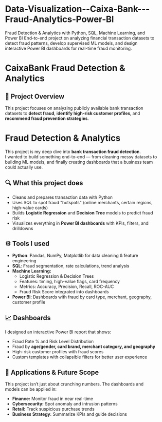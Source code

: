 # Data-Visualization--Caixa-Bank---Fraud-Analytics-Power-BI
Fraud Detection &amp; Analytics with Python, SQL, Machine Learning, and Power BI End-to-end project on analyzing financial transaction datasets to detect fraud patterns, develop supervised ML models, and design interactive Power BI dashboards for real-time fraud monitoring.
# CaixaBank Fraud Detection & Analytics 

## 📌 Project Overview
This project focuses on analyzing publicly available bank transaction datasets to **detect fraud**, **identify high-risk customer profiles**, and **recommend fraud prevention strategies**. 

# Fraud Detection & Analytics 
This project is my deep dive into **bank transaction fraud detection**.  
I wanted to build something end-to-end — from cleaning messy datasets to building ML models, and finally creating dashboards that a business team could actually use.

## 🔍 What this project does
- Cleans and prepares transaction data with Python  
- Uses SQL to spot fraud "hotspots" (online merchants, certain regions, high-value cards)  
- Builds **Logistic Regression** and **Decision Tree** models to predict fraud risk  
- Visualizes everything in **Power BI dashboards** with KPIs, filters, and drilldowns  

## ⚙️ Tools I used
- **Python**: Pandas, NumPy, Matplotlib for data cleaning & feature engineering  
- **SQL**: Fraud segmentation, rate calculations, trend analysis  
- **Machine Learning:**
  - Logistic Regression & Decision Trees
  - Features: timing, high-value flags, card frequency
  - Metrics: Accuracy, Precision, Recall, ROC-AUC
  - Fraud Risk Score integrated into dashboards 
- **Power BI**: Dashboards with fraud by card type, merchant, geography, customer profile  


## 📈 Dashboards
I designed an interactive Power BI report that shows:  
- Fraud Rate % and Risk Level Distribution  
- Fraud by **age/gender, card brand, merchant category, and geography**  
- High-risk customer profiles with fraud scores  
- Custom templates with collapsible filters for better user experience  
## 🚀 Applications & Future Scope
This project isn’t just about crunching numbers. The dashboards and models can be applied in:  
- **Finance:** Monitor fraud in near real-time  
- **Cybersecurity:** Spot anomaly and intrusion patterns  
- **Retail:** Track suspicious purchase trends  
- **Business Strategy:** Summarize KPIs and guide decisions  

